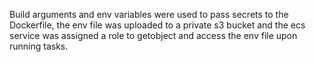 Build arguments and env variables were used to pass secrets to the Dockerfile, the env file was uploaded to a private s3 bucket and the ecs service was assigned a role to getobject and access the env file upon running tasks.
